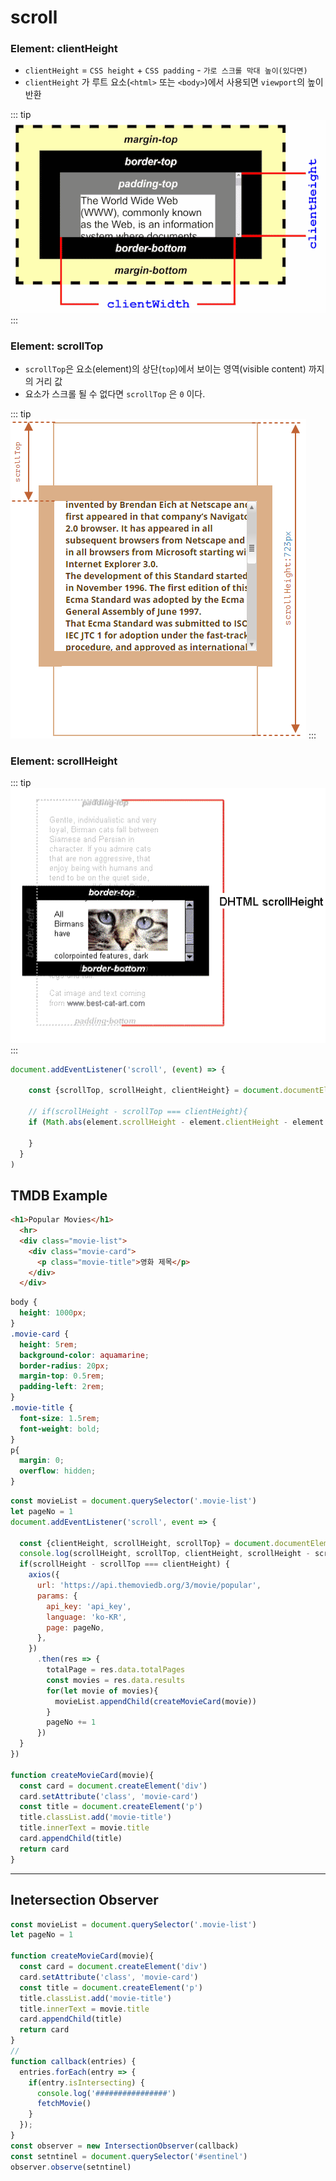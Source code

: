 # scroll

### Element: clientHeight

- `clientHeight` = `CSS height` + `CSS padding` - `가로 스크롤 막대 높이(있다면)`
- `clientHeight` 가 루트 요소(`<html>` 또는 `<body>`)에서 사용되면 `viewport`의 높이 반환

::: tip
![clientHeight](./images/dimensions-client.png)
:::

### Element: scrollTop

- `scrollTop`은 요소(element)의 상단(`top`)에서 보이는 영역(visible content) 까지의 거리 값
- 요소가 스크롤 될 수 없다면 `scrollTop` 은 `0` 이다.

::: tip
![scrollTop](./images/scrolltop.png)
:::

### Element: scrollHeight

::: tip
![scrollheight](./images/scrollheight.png)
:::


```js
document.addEventListener('scroll', (event) => {
     
    const {scrollTop, scrollHeight, clientHeight} = document.documentElement
    
    // if(scrollHeight - scrollTop === clientHeight){
    if (Math.abs(element.scrollHeight - element.clientHeight - element.scrollTop) < 1){
      
    }
  }
)
```

## TMDB Example

```html
<h1>Popular Movies</h1>
  <hr>
  <div class="movie-list">
    <div class="movie-card">
      <p class="movie-title">영화 제목</p>      
    </div>
  </div>
```

```css
body {
  height: 1000px;
}
.movie-card {
  height: 5rem;
  background-color: aquamarine;
  border-radius: 20px;
  margin-top: 0.5rem;
  padding-left: 2rem;
}
.movie-title {
  font-size: 1.5rem;
  font-weight: bold;
}
p{
  margin: 0;
  overflow: hidden;
}

```


```js
const movieList = document.querySelector('.movie-list')
let pageNo = 1
document.addEventListener('scroll', event => {

  const {clientHeight, scrollHeight, scrollTop} = document.documentElement
  console.log(scrollHeight, scrollTop, clientHeight, scrollHeight - scrollTop)
  if(scrollHeight - scrollTop === clientHeight) {    
    axios({      
      url: 'https://api.themoviedb.org/3/movie/popular',
      params: {
        api_key: 'api_key',
        language: 'ko-KR',
        page: pageNo,
      },
    })
      .then(res => {
        totalPage = res.data.totalPages
        const movies = res.data.results
        for(let movie of movies){
          movieList.appendChild(createMovieCard(movie))
        }
        pageNo += 1
      })
  }
})

function createMovieCard(movie){
  const card = document.createElement('div')
  card.setAttribute('class', 'movie-card')
  const title = document.createElement('p')
  title.classList.add('movie-title')
  title.innerText = movie.title
  card.appendChild(title)
  return card
}
```
---------------
## Inetersection Observer

```js
const movieList = document.querySelector('.movie-list')
let pageNo = 1

function createMovieCard(movie){
  const card = document.createElement('div')
  card.setAttribute('class', 'movie-card')
  const title = document.createElement('p')
  title.classList.add('movie-title')
  title.innerText = movie.title
  card.appendChild(title)
  return card
}
// 
function callback(entries) {
  entries.forEach(entry => {
    if(entry.isIntersecting) {
      console.log('################')
      fetchMovie()
    }
  });
}
const observer = new IntersectionObserver(callback)
const setntinel = document.querySelector('#sentinel')
observer.observe(setntinel)
```